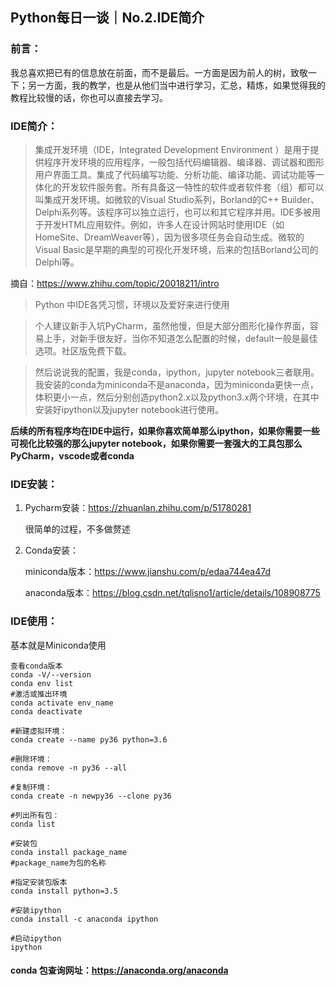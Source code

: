 ## Python每日一谈｜No.2.IDE简介

### 前言：

我总喜欢把已有的信息放在前面，而不是最后。一方面是因为前人的树，致敬一下；另一方面，我的教学，也是从他们当中进行学习，汇总，精炼，如果觉得我的教程比较慢的话，你也可以直接去学习。

### IDE简介：

> 集成开发环境（IDE，Integrated Development Environment ）是用于提供程序开发环境的应用程序，一般包括代码编辑器、编译器、调试器和图形用户界面工具。集成了代码编写功能、分析功能、编译功能、调试功能等一体化的开发软件服务套。所有具备这一特性的软件或者软件套（组）都可以叫集成开发环境。如微软的Visual Studio系列，Borland的C++ Builder、Delphi系列等。该程序可以独立运行，也可以和其它程序并用。IDE多被用于开发HTML应用软件。例如，许多人在设计网站时使用IDE（如HomeSite、DreamWeaver等），因为很多项任务会自动生成。微软的Visual Basic是早期的典型的可视化开发环境，后来的包括Borland公司的Delphi等。

摘自：https://www.zhihu.com/topic/20018211/intro

> Python 中IDE各凭习惯，环境以及爱好来进行使用

> 个人建议新手入坑PyCharm，虽然他慢，但是大部分图形化操作界面，容易上手，对新手很友好，当你不知道怎么配置的时候，default一般是最佳选项。社区版免费下载。

> 然后说说我的配置，我是conda，ipython，jupyter notebook三者联用。我安装的conda为miniconda不是anaconda，因为miniconda更快一点，体积更小一点，然后分别创造python2.x以及python3.x两个环境，在其中安装好ipython以及jupyter notebook进行使用。

**后续的所有程序均在IDE中运行，如果你喜欢简单那么ipython，如果你需要一些可视化比较强的那么jupyter notebook，如果你需要一套强大的工具包那么PyCharm，vscode或者conda**

### IDE安装：

1. Pycharm安装：https://zhuanlan.zhihu.com/p/51780281

   很简单的过程，不多做赘述

2. Conda安装：

   miniconda版本：https://www.jianshu.com/p/edaa744ea47d

   anaconda版本：https://blog.csdn.net/tqlisno1/article/details/108908775
   
   

### IDE使用：

基本就是Miniconda使用

```shell
查看conda版本
conda -V/--version
conda env list
#激活或推出环境
conda activate env_name
conda deactivate

#新建虚拟环境：
conda create --name py36 python=3.6

#删除环境：
conda remove -n py36 --all

#复制环境：
conda create -n newpy36 --clone py36

#列出所有包：
conda list

#安装包
conda install package_name
#package_name为包的名称

#指定安装包版本
conda install python=3.5

#安装ipython
conda install -c anaconda ipython 

#启动ipython
ipython

```

#### conda 包查询网址：https://anaconda.org/anaconda





